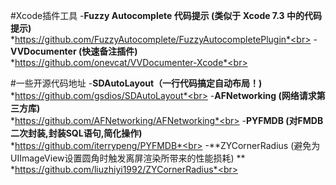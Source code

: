 #Xcode插件工具
-**Fuzzy Autocomplete 代码提示 (类似于 Xcode 7.3 中的代码提示)**<br>
*https://github.com/FuzzyAutocomplete/FuzzyAutocompletePlugin*<br>
-**VVDocumenter (快速备注插件)**<br>
*https://github.com/onevcat/VVDocumenter-Xcode*<br>


#一些开源代码地址
-**SDAutoLayout（一行代码搞定自动布局！)**<br>
*https://github.com/gsdios/SDAutoLayout*<br>
-**AFNetworking (网络请求第三方库)**<br>
*https://github.com/AFNetworking/AFNetworking*<br>
-**PYFMDB (对FMDB二次封装,封装SQL语句,简化操作)**<br>
*https://github.com/iterrypeng/PYFMDB*<br>
-**ZYCornerRadius (避免为UIImageView设置圆角时触发离屏渲染所带来的性能损耗) **<br>
*https://github.com/liuzhiyi1992/ZYCornerRadius*<br>

